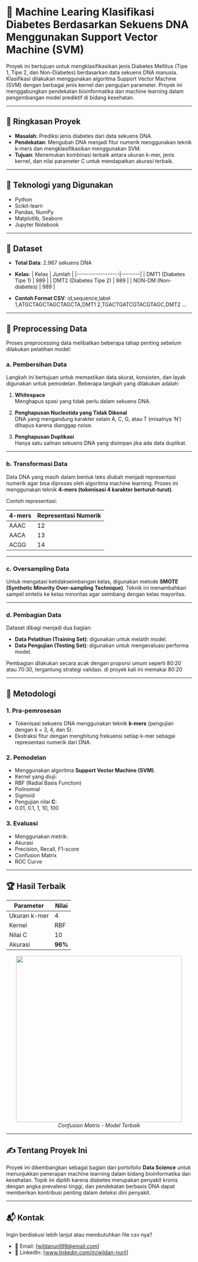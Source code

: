 # 🧬 Machine Learing Klasifikasi Diabetes Berdasarkan Sekuens DNA Menggunakan Support Vector Machine (SVM)

Proyek ini bertujuan untuk mengklasifikasikan jenis Diabetes Mellitus (Tipe 1, Tipe 2, dan Non-Diabetes) berdasarkan data sekuens DNA manusia. Klasifikasi dilakukan menggunakan algoritma Support Vector Machine (SVM) dengan berbagai jenis kernel dan pengujian parameter. Proyek ini menggabungkan pendekatan bioinformatika dan machine learning dalam pengembangan model prediktif di bidang kesehatan.

---

## 📌 Ringkasan Proyek

- **Masalah**: Prediksi jenis diabetes dari data sekuens DNA.
- **Pendekatan**: Mengubah DNA menjadi fitur numerik menggunakan teknik k-mers dan mengklasifikasikan menggunakan SVM.
- **Tujuan**: Menemukan kombinasi terbaik antara ukuran k-mer, jenis kernel, dan nilai parameter C untuk mendapatkan akurasi terbaik.

---

## 🧰 Teknologi yang Digunakan

- Python
- Scikit-learn
- Pandas, NumPy
- Matplotlib, Seaborn
- Jupyter Notebook

---

## 📁 Dataset

- **Total Data**: 2.967 sekuens DNA
- **Kelas**:
  | Kelas             | Jumlah |
  |------------------|--------|
  | DMT1 (Diabetes Tipe 1)   | 989    |
  | DMT2 (Diabetes Tipe 2)   | 989    |
  | NON-DM (Non-diabetes)    | 989    |

- **Contoh Format CSV**:
id,sequence,label 1,ATGCTAGCTAGCTAGCTA,DMT1 2,TGACTGATCGTACGTAGC,DMT2 ...

---

## 🔄 Preprocessing Data

Proses preprocessing data melibatkan beberapa tahap penting sebelum dilakukan pelatihan model:

### a. Pembersihan Data
Langkah ini bertujuan untuk memastikan data akurat, konsisten, dan layak digunakan untuk pemodelan. Beberapa langkah yang dilakukan adalah:

1. **Whitespace**  
   Menghapus spasi yang tidak perlu dalam sekuens DNA.

2. **Penghapusan Nucleotida yang Tidak Dikenal**  
   DNA yang mengandung karakter selain A, C, G, atau T (misalnya ‘N’) dihapus karena dianggap noise.

3. **Penghapusan Duplikasi**  
   Hanya satu salinan sekuens DNA yang disimpan jika ada data duplikat.

---

### b. Transformasi Data

Data DNA yang masih dalam bentuk teks diubah menjadi representasi numerik agar bisa diproses oleh algoritma machine learning. Proses ini menggunakan teknik **4-mers (tokenisasi 4 karakter berturut-turut)**.

Contoh representasi:

| 4-mers | Representasi Numerik |
|--------|----------------------|
| AAAC   | 12                   |
| AACA   | 13                   |
| ACGG   | 14                   |

---

### c. Oversampling Data

Untuk mengatasi ketidakseimbangan kelas, digunakan metode **SMOTE (Synthetic Minority Over-sampling Technique)**. Teknik ini menambahkan sampel sintetis ke kelas minoritas agar seimbang dengan kelas mayoritas.

---

### d. Pembagian Data

Dataset dibagi menjadi dua bagian:

- **Data Pelatihan (Training Set)**: digunakan untuk melatih model.
- **Data Pengujian (Testing Set)**: digunakan untuk mengevaluasi performa model.

Pembagian dilakukan secara acak dengan proporsi umum seperti 80:20 atau 70:30, tergantung strategi validasi.
di proyek kali ini memakai 80:20

---


## 🧪 Metodologi

### 1. **Pra-pemrosesan**
- Tokenisasi sekuens DNA menggunakan teknik **k-mers** (pengujian dengan k = 3, 4, dan 5).
- Ekstraksi fitur dengan menghitung frekuensi setiap k-mer sebagai representasi numerik dari DNA.

### 2. **Pemodelan**
- Menggunakan algoritma **Support Vector Machine (SVM)**.
- Kernel yang diuji:
- RBF (Radial Basis Function)
- Polinomial
- Sigmoid
- Pengujian nilai **C**:
- 0.01, 0.1, 1, 10, 100

### 3. **Evaluasi**
- Menggunakan metrik:
- Akurasi
- Precision, Recall, F1-score
- Confusion Matrix
- ROC Curve

---

## 🏆 Hasil Terbaik

| Parameter        | Nilai         |
|------------------|---------------|
| Ukuran k-mer     | 4             |
| Kernel           | RBF           |
| Nilai C          | 10            |
| Akurasi          | **96%**       |

<p align="center">
<img src="results/confusion_matrix.png" width="450"/>
<br/>
<em>Confusion Matrix - Model Terbaik</em>
</p>

---


## ✍️ Tentang Proyek Ini

Proyek ini dikembangkan sebagai bagian dari portofolio **Data Science** untuk menunjukkan penerapan machine learning dalam bidang bioinformatika dan kesehatan. Topik ini dipilih karena diabetes merupakan penyakit kronis dengan angka prevalensi tinggi, dan pendekatan berbasis DNA dapat memberikan kontribusi penting dalam deteksi dini penyakit.

---

## 📬 Kontak

Ingin berdiskusi lebih lanjut atau membutuhkan file csv nya?

- 📧 Email: [wildanuril99@email.com]  
- 💼 LinkedIn: [www.linkedin.com/in/wildan-nuril]



